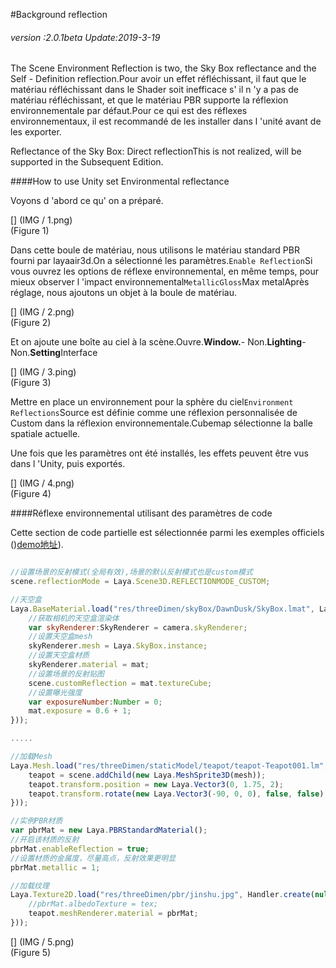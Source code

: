 #Background reflection

###### *version :2.0.1beta   Update:2019-3-19*

The Scene Environment Reflection is two, the Sky Box reflectance and the Self - Definition reflection.Pour avoir un effet réfléchissant, il faut que le matériau réfléchissant dans le Shader soit inefficace s' il n 'y a pas de matériau réfléchissant, et que le matériau PBR supporte la réflexion environnementale par défaut.Pour ce qui est des réflexes environnementaux, il est recommandé de les installer dans l 'unité avant de les exporter.

Reflectance of the Sky Box: Direct reflectionThis is not realized, will be supported in the Subsequent Edition.

####How to use Unity set Environmental reflectance

Voyons d 'abord ce qu' on a préparé.

[] (IMG / 1.png) <br > (Figure 1)

Dans cette boule de matériau, nous utilisons le matériau standard PBR fourni par layaair3d.On a sélectionné les paramètres.`Enable Reflection`Si vous ouvrez les options de réflexe environnemental, en même temps, pour mieux observer l 'impact environnemental`MetallicGloss`Max metalAprès réglage, nous ajoutons un objet à la boule de matériau.

[] (IMG / 2.png) <br > (Figure 2)

Et on ajoute une boîte au ciel à la scène.Ouvre.**Window.**- Non.**Lighting**- Non.**Setting**Interface

[] (IMG / 3.ping) <br > (Figure 3)

Mettre en place un environnement pour la sphère du ciel`Environment Reflections`Source est définie comme une réflexion personnalisée de Custom dans la réflexion environnementale.Cubemap sélectionne la balle spatiale actuelle.

Une fois que les paramètres ont été installés, les effets peuvent être vus dans l 'Unity, puis exportés.

[] (IMG / 4.png) <br > (Figure 4)

####Réflexe environnemental utilisant des paramètres de code

Cette section de code partielle est sélectionnée parmi les exemples officiels ()[demo地址](https://layaair.ldc.layabox.com/demo2/?language=ch&category=3d&group=Scene3D&name=EnvironmentalReflection)).


```js

//设置场景的反射模式(全局有效),场景的默认反射模式也是custom模式
scene.reflectionMode = Laya.Scene3D.REFLECTIONMODE_CUSTOM;

//天空盒
Laya.BaseMaterial.load("res/threeDimen/skyBox/DawnDusk/SkyBox.lmat", Laya.Handler.create(null, function(mat) {
    //获取相机的天空盒渲染体
    var skyRenderer:SkyRenderer = camera.skyRenderer;
    //设置天空盒mesh
    skyRenderer.mesh = Laya.SkyBox.instance;
    //设置天空盒材质
    skyRenderer.material = mat;
    //设置场景的反射贴图
    scene.customReflection = mat.textureCube;
    //设置曝光强度
    var exposureNumber:Number = 0;
    mat.exposure = 0.6 + 1;
}));

.....

//加载Mesh
Laya.Mesh.load("res/threeDimen/staticModel/teapot/teapot-Teapot001.lm", Laya.Handler.create(null, function(mesh) {
    teapot = scene.addChild(new Laya.MeshSprite3D(mesh));
    teapot.transform.position = new Laya.Vector3(0, 1.75, 2);
    teapot.transform.rotate(new Laya.Vector3(-90, 0, 0), false, false);
}));

//实例PBR材质
var pbrMat = new Laya.PBRStandardMaterial();
//开启该材质的反射
pbrMat.enableReflection = true;
//设置材质的金属度，尽量高点，反射效果更明显
pbrMat.metallic = 1;

//加载纹理
Laya.Texture2D.load("res/threeDimen/pbr/jinshu.jpg", Handler.create(null, function(tex){
    //pbrMat.albedoTexture = tex;
    teapot.meshRenderer.material = pbrMat;
}));
```


[] (IMG / 5.png) <br > (Figure 5)



